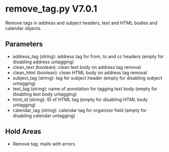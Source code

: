 remove_tag.py V7.0.1
====================

Remove tags in address and subject headers, text and HTML bodies and calendar objects.

## Parameters
* address_tag (string): address tag for from, to and cc headers (empty for disabling address untagging)
* clean_text (boolean): clean text body on address tag removal
* clean_html (boolean): clean HTML body on address tag removal
* subject_tag (string): tag for subject header (empty for disabling subject untagging)
* text_tag (string): name of annotation for tagging text body (empty for disabling text body untagging)
* html_id (string): ID of HTML tag (empty for disabling HTML body untagging)
* calendar_tag (string): calendar tag for organizer field (empty for disabling calendar untagging)

## Hold Areas
* Remove tag: mails with errors

